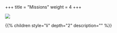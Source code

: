 +++
title = "Missions"
weight = 4
+++

<img src=/mission_su25t.webp class=decoration />

{{% children style="li" depth="2" description="" %}}
